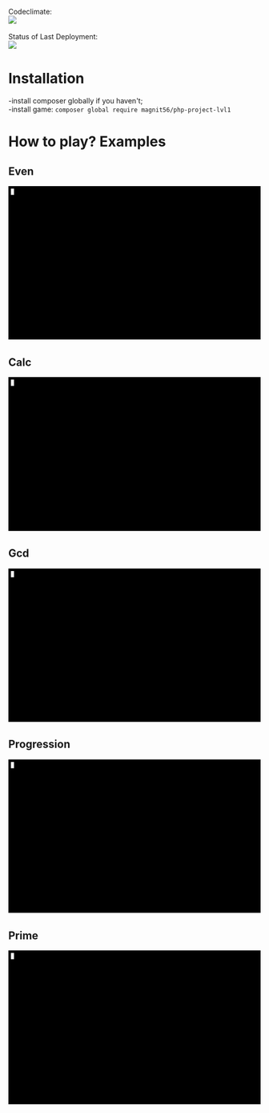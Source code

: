 Codeclimate:<br>
<a href="https://codeclimate.com/github/magnit56/php-project-lvl1/maintainability">
  <img src="https://api.codeclimate.com/v1/badges/a99a88d28ad37a79dbf6/maintainability" />
</a>

Status of Last Deployment:<br>
<a href="https://github.com/magnit56/php-project-lvl1/actions?query=workflow%3ACI">
  <img src="https://github.com/magnit56/php-project-lvl1/workflows/CI/badge.svg?branch=master" />
</a>

<h1>Installation</h1>
-install composer globally if you haven't;<br>
-install game: <code>composer global require magnit56/php-project-lvl1</code>
<h1>How to play? Examples</h1>
<h2>Even</h2>
<img src="https://raw.githubusercontent.com/magnit56/php-project-lvl1/master/examples/brain-even.gif" />
<h2>Calc</h2>
<img src="https://raw.githubusercontent.com/magnit56/php-project-lvl1/master/examples/brain-calc.gif" />
<h2>Gcd</h2>
<img src="https://raw.githubusercontent.com/magnit56/php-project-lvl1/master/examples/brain-gcd.gif" />
<h2>Progression</h2>
<img src="https://raw.githubusercontent.com/magnit56/php-project-lvl1/master/examples/brain-progression.gif" />
<h2>Prime</h2>
<img src="https://raw.githubusercontent.com/magnit56/php-project-lvl1/master/examples/brain-prime.gif" />
